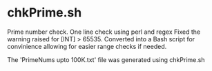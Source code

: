 # chkPrime.sh
Prime number check. One line check using perl and regex
Fixed the warning raised for [INT] > 65535. 
Converted into a Bash script for convinience allowing for easier range checks if needed. 

The 'PrimeNums upto 100K.txt' file was generated using chkPrime.sh



